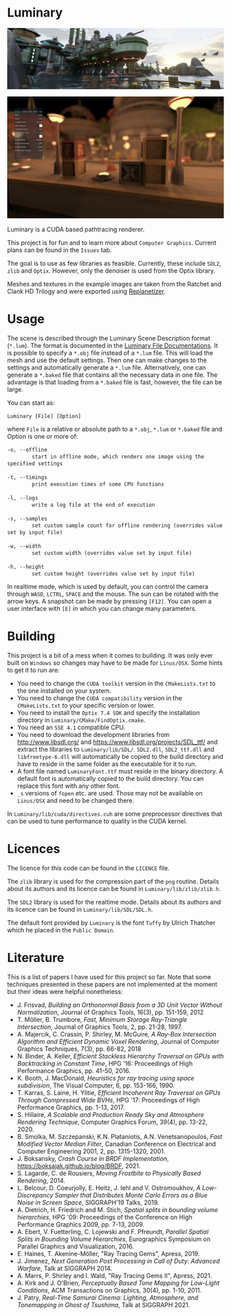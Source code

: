 # Luminary

![Daxx Example](/demo_images/Daxx.png)

![Pokitaru Example](/demo_images/Pokitaru.png)

Luminary is a CUDA based pathtracing renderer.

This project is for fun and to learn more about `Computer Graphics`. Current plans can be found in the `Issues` tab.

The goal is to use as few libraries as feasible. Currently, these include `SDL2`, `zlib` and `Optix`. However, only the denoiser is used from the Optix library.

Meshes and textures in the example images are taken from the Ratchet and Clank HD Trilogy and were exported using [Replanetizer](https://github.com/RatchetModding/Replanetizer).

# Usage

The scene is described through the Luminary Scene Description format (`*.lum`). The format is documented in the [Luminary File Documentations](LumFileDocs.md). It is possible to specify a `*.obj` file instead of a `*.lum` file. This will load the mesh and use the default settings. Then one can make changes to the settings and automatically generate a `*.lum` file. Alternatively, one can generate a `*.baked` file that contains all the necessary data in one file. The advantage is that loading from a `*.baked` file is fast, however, the file can be large.

You can start as:

```
Luminary [File] [Option]
```

where `File` is a relative or absolute path to a `*.obj`, `*.lum` or `*.baked` file and Option is one or more of:

```
-o, --offline
        start in offline mode, which renders one image using the specified settings

-t, --timings
        print execution times of some CPU functions

-l, --logs
        write a log file at the end of execution

-s, --samples
        set custom sample count for offline rendering (overrides value set by input file)

-w, --width
        set custom width (overrides value set by input file)

-h, --height
        set custom height (overrides value set by input file)
```

In realtime mode, which is used by default, you can control the camera through `WASD`, `LCTRL`, `SPACE` and the mouse. The sun can be rotated with the arrow keys. A snapshot can be made by pressing `[F12]`. You can open a user interface with `[E]` in which you can change many parameters.

# Building

This project is a bit of a mess when it comes to building. It was only ever built on `Windows` so changes may have to be made for `Linus/OSX`. Some hints to get it to run are:

- You need to change the `CUDA toolkit` version in the `CMakeLists.txt` to the one installed on your system.
- You need to change the `CUDA compatibility` version in the `CMakeLists.txt` to your specific version or lower.
- You need to install the `Optix 7.4 SDK` and specify the installation directory in `Luminary/CMake/FindOptix.cmake`.
- You need an `SSE 4.1` compatible CPU.
- You need to download the development libraries from http://www.libsdl.org/ and https://www.libsdl.org/projects/SDL_ttf/ and extract the libraries to `Luminary/lib/SDL/`. `SDL2.dll`, `SDL2_ttf.dll` and `libfreetype-6.dll` will automatically be copied to the build directory and have to reside in the same folder as the executable for it to run.
- A font file named `LuminaryFont.ttf` must reside in the binary directory. A default font is automatically copied to the build directory. You can replace this font with any other font.
- `_s` versions of `fopen` etc. are used. Those may not be available on `Linus/OSX` and need to be changed there.

In `Luminary/lib/cuda/directives.cuh` are some preprocessor directives that can be used to tune performance to quality in the CUDA kernel.

# Licences

The licence for this code can be found in the `LICENCE` file.

The `zlib` library is used for the compression part of the `png` routine. Details about its authors and its licence can be found in `Luminary/lib/zlib/zlib.h`.

The `SDL2` library is used for the realtime mode. Details about its authors and its licence can be found in `Luminary/lib/SDL/SDL.h`.

The default font provided by `Luminary` is the font `Tuffy` by Ulrich Thatcher which he placed in the `Public Domain`.

# Literature

This is a list of papers I have used for this project so far. Note that some techniques presented in these papers are not implemented at the moment but their ideas were helpful nonetheless:

- J. Frisvad, _Building an Orthonormal Basis from a 3D Unit Vector Without Normalization_, Journal of Graphics Tools, 16(3), pp. 151-159, 2012
- T. Möller, B. Trumbore, _Fast, Minimum Storage Ray-Triangle Intersection_, Journal of Graphics Tools, 2, pp. 21-28, 1997.
- A. Majercik, C. Crassin, P. Shirley, M. McGuire, _A Ray-Box Intersection Algorithm and Efficient Dynamic Voxel Rendering_, Journal of Computer Graphics Techniques, 7(3), pp. 66-82, 2018
- N. Binder, A. Keller, _Efficient Stackless Hierarchy Traversal on GPUs with Backtracking in Constant Time_, HPG '16: Proceedings of High Performance Graphics, pp. 41-50, 2016.
- K. Booth, J. MacDonald, _Heuristics for ray tracing using space subdivision_, The Visual Computer, 6, pp. 153-166, 1990.
- T. Karras, S. Laine, H. Ylitie, _Efficient Incoherent Ray Traversal on GPUs Through Compressed Wide BVHs_, HPG '17: Proceedings of High Performance Graphics, pp. 1-13, 2017.
- S. Hillaire, _A Scalable and Production Ready Sky and Atmosphere Rendering Technique_, Computer Graphics Forum, 39(4), pp. 13-22, 2020.
- B. Smolka, M. Szczepanski, K.N. Plataniotis, A.N. Venetsanopoulos, _Fast Modified Vector Median Filter_, Canadian Conference on Electrical and Computer Engineering 2001, 2, pp. 1315-1320, 2001.
- J. Boksansky, _Crash Course in BRDF Implementation_, https://boksajak.github.io/blog/BRDF, 2021.
- S. Lagarde, C. de Rousiers, _Moving Frostbite to Physically Based Rendering_, 2014.
- L. Belcour, D. Coeurjolly, E. Heitz, J. Iehl and V. Ostromoukhov, _A Low-Discrepancy Sampler that Distributes Monte Carlo Errors as a Blue Noise in Screen Space_, SIGGRAPH'19 Talks, 2019.
- A. Dietrich, H. Friedrich and M. Stich, _Spatial splits in bounding volume hierarchies_, HPG '09: Proceedings of the Conference on High Performance Graphics 2009, pp. 7-13, 2009.
- A. Ebert, V. Fuetterling, C. Lojewski and F. Pfreundt, _Parallel Spatial Splits in Bounding Volume Hierarchies_, Eurographics Symposium on Parallel Graphics and Visualization, 2016.
- E. Haines, T. Akenine-Möller, "Ray Tracing Gems", Apress, 2019.
- J. Jimenez, _Next Generation Post Processing in Call of Duty: Advanced Warfare_, Talk at SIGGRAPH 2014.
- A. Marrs, P. Shirley and I. Wald, "Ray Tracing Gems II", Apress, 2021.
- A. Kirk and J. O'Brien, _Perceptually Based Tone Mapping for Low-Light Conditions_, ACM Transactions on Graphics, 30(4), pp. 1-10, 2011.
- J. Patry, _Real-Time Samurai Cinema: Lighting, Atmosphere, and Tonemapping in Ghost of Tsushima_, Talk at SIGGRAPH 2021.
